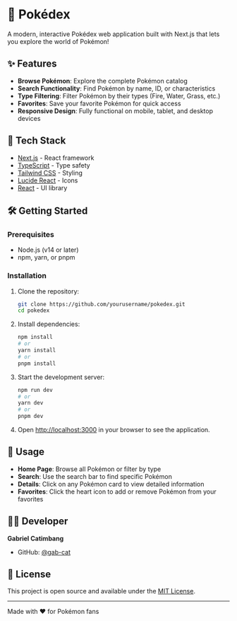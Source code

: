# 📱 Pokédex

A modern, interactive Pokédex web application built with Next.js that lets you explore the world of Pokémon!

<!-- ![Pokédex App Screenshot](.github/screenshot.png) -->

## ✨ Features

- **Browse Pokémon**: Explore the complete Pokémon catalog
- **Search Functionality**: Find Pokémon by name, ID, or characteristics
- **Type Filtering**: Filter Pokémon by their types (Fire, Water, Grass, etc.)
- **Favorites**: Save your favorite Pokémon for quick access
- **Responsive Design**: Fully functional on mobile, tablet, and desktop devices

## 🚀 Tech Stack

- [Next.js](https://nextjs.org/) - React framework
- [TypeScript](https://www.typescriptlang.org/) - Type safety
- [Tailwind CSS](https://tailwindcss.com/) - Styling
- [Lucide React](https://lucide.dev/) - Icons
- [React](https://reactjs.org/) - UI library

## 🛠️ Getting Started

### Prerequisites

- Node.js (v14 or later)
- npm, yarn, or pnpm

### Installation

1. Clone the repository:
   ```bash
   git clone https://github.com/yourusername/pokedex.git
   cd pokedex
   ```

2. Install dependencies:
   ```bash
   npm install
   # or
   yarn install
   # or
   pnpm install
   ```

3. Start the development server:
   ```bash
   npm run dev
   # or
   yarn dev
   # or
   pnpm dev
   ```

4. Open [http://localhost:3000](http://localhost:3000) in your browser to see the application.

## 📝 Usage

- **Home Page**: Browse all Pokémon or filter by type
- **Search**: Use the search bar to find specific Pokémon
- **Details**: Click on any Pokémon card to view detailed information
- **Favorites**: Click the heart icon to add or remove Pokémon from your favorites

## 👨‍💻 Developer

**Gabriel Catimbang**
- GitHub: [@gab-cat](https://github.com/gab-cat)

## 📄 License

This project is open source and available under the [MIT License](LICENSE).

---

Made with ❤️ for Pokémon fans
